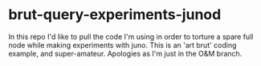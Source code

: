 # brut-query-experiments-junod
In this repo I'd like to pull the code I'm using in order to torture a spare full node while making experiments with juno. This is an 'art brut' coding example, and super-amateur. Apologies as I'm just in the O&amp;M branch.
